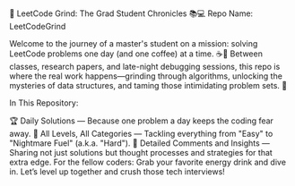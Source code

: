 🧠 LeetCode Grind: The Grad Student Chronicles 📚💻
Repo Name: LeetCodeGrind

Welcome to the journey of a master's student on a mission: solving LeetCode problems one day (and one coffee) at a time. ☕️💼 Between classes, research papers, and late-night debugging sessions, this repo is where the real work happens—grinding through algorithms, unlocking the mysteries of data structures, and taming those intimidating problem sets. 🚀

In This Repository:

🏆 Daily Solutions — Because one problem a day keeps the coding fear away.
💪 All Levels, All Categories — Tackling everything from "Easy" to "Nightmare Fuel" (a.k.a. "Hard").
🎯 Detailed Comments and Insights — Sharing not just solutions but thought processes and strategies for that extra edge.
For the fellow coders: Grab your favorite energy drink and dive in. Let’s level up together and crush those tech interviews!
